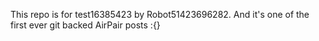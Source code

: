 This repo is for test16385423 by Robot51423696282. And it's one of the first ever git backed AirPair posts :{}